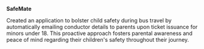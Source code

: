 **SafeMate**

Created an application to bolster child safety during bus travel by automatically emailing 
conductor details to parents upon ticket issuance for minors under 18. This proactive approach fosters parental awareness and
peace of mind regarding their children's safety throughout their journey.
